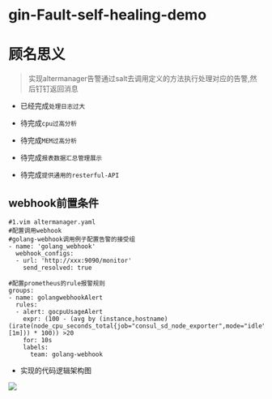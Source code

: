 # gin-Fault-self-healing-demo

# 顾名思义

>实现altermanager告警通过salt去调用定义的方法执行处理对应的告警,然后钉钉返回消息

- 已经完成`处理日志过大`

- 待完成`cpu过高分析`

- 待完成`MEM过高分析`

- 待完成`报表数据汇总管理展示`

- 待完成`提供通用的resterful-API`

## webhook前置条件

```shell script
#1.vim altermanager.yaml
#配置调用webhook
#golang-webhook调用例子配置告警的接受组
- name: 'golang_webhook'
  webhook_configs:
  - url: 'http://xxx:9090/monitor'
    send_resolved: true
 
#配置prometheus的rule报警规则
groups:
- name: golangwebhookAlert
  rules:
  - alert: gocpuUsageAlert
    expr: (100 - (avg by (instance,hostname)(irate(node_cpu_seconds_total{job="consul_sd_node_exporter",mode="idle"}[1m])) * 100)) >20
    for: 10s
    labels:
      team: golang-webhook

```

- 实现的代码逻辑架构图

![](https://i.imgur.com/WtuwuBX.png)